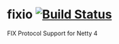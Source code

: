 fixio [![Build Status](https://travis-ci.org/kpavlov/fixio.png?branch=master)](https://travis-ci.org/kpavlov/fixio)
=====

FIX Protocol Support for Netty 4

<script>
  (function(i,s,o,g,r,a,m){i['GoogleAnalyticsObject']=r;i[r]=i[r]||function(){
  (i[r].q=i[r].q||[]).push(arguments)},i[r].l=1*new Date();a=s.createElement(o),
  m=s.getElementsByTagName(o)[0];a.async=1;a.src=g;m.parentNode.insertBefore(a,m)
  })(window,document,'script','//www.google-analytics.com/analytics.js','ga');

  ga('create', 'UA-2530248-20', 'kpavlov.github.io');
  ga('send', 'pageview');

</script>
